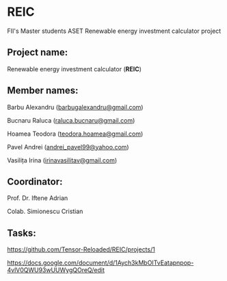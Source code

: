 # REIC
FII's Master students ASET Renewable energy investment calculator project


## Project name: 

Renewable energy investment calculator (**REIC**)

## Member names: 

Barbu Alexandru  (barbugalexandru@gmail.com)

Bucnaru Raluca   (raluca.bucnaru@gmail.com)

Hoamea Teodora  (teodora.hoamea@gmail.com)

Pavel Andrei     (andrei_pavel99@yahoo.com)

Vasilița Irina   (irinavasilitav@gmail.com)

## Coordinator: 

Prof. Dr. Iftene Adrian

Colab. Simionescu Cristian

## Tasks: 

https://github.com/Tensor-Reloaded/REIC/projects/1

https://docs.google.com/document/d/1Aych3kMbOITvEatapnpop-4vlV0QWU93wUUWygQOreQ/edit

